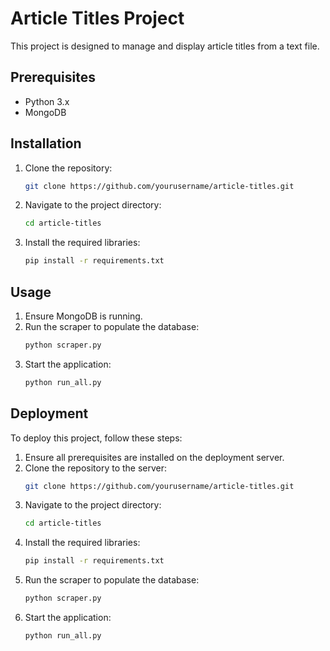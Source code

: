# Article Titles Project
This project is designed to manage and display article titles from a text file.
## Prerequisites
- Python 3.x
- MongoDB
## Installation
1. Clone the repository:
    ```sh
    git clone https://github.com/yourusername/article-titles.git
    ```
2. Navigate to the project directory:
    ```sh
    cd article-titles
    ```
3. Install the required libraries:
    ```sh
    pip install -r requirements.txt
    ```
## Usage
1. Ensure MongoDB is running.
2. Run the scraper to populate the database:
    ```sh
    python scraper.py
    ```
3. Start the application:
    ```sh
    python run_all.py
    ```
## Deployment
To deploy this project, follow these steps:
1. Ensure all prerequisites are installed on the deployment server.
2. Clone the repository to the server:
    ```sh
    git clone https://github.com/yourusername/article-titles.git
    ```
3. Navigate to the project directory:
    ```sh
    cd article-titles
    ```
4. Install the required libraries:
    ```sh
    pip install -r requirements.txt
    ```
5. Run the scraper to populate the database:
    ```sh
    python scraper.py
    ```
6. Start the application:
    ```sh
    python run_all.py
    ```
